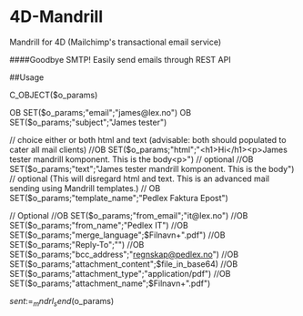 # 4D-Mandrill
Mandrill for 4D (Mailchimp's transactional email service)

####Goodbye SMTP! Easily send emails through REST API

##Usage

C_OBJECT($o_params)

OB SET($o_params;"email";"james@lex.no")
OB SET($o_params;"subject";"James tester")

  // choice either or both html and text (advisable: both should populated to cater all mail clients)
  //OB SET($o_params;"html";"<h1>Hi</h1><p>James tester mandrill komponent. This is the body<p>")
  // optional
  //OB SET($o_params;"text";"James tester mandrill komponent. This is the body")
  // optional (This will disregard html and text. This is an advanced mail sending using Mandrill templates.)
  // OB SET($o_params;"template_name";"Pedlex Faktura Epost")

  // Optional 
  //OB SET($o_params;"from_email";"it@lex.no")
  //OB SET($o_params;"from_name";"Pedlex IT")
  //OB SET($o_params;"merge_language";$Filnavn+".pdf")
  //OB SET($o_params;"Reply-To";"")
  //OB SET($o_params;"bcc_address";"regnskap@pedlex.no")
  //OB SET($o_params;"attachment_content";$file_in_base64)
  //OB SET($o_params;"attachment_type";"application/pdf")
  //OB SET($o_params;"attachment_name";$Filnavn+".pdf")

$sent:=_mndrl_send ($o_params)
